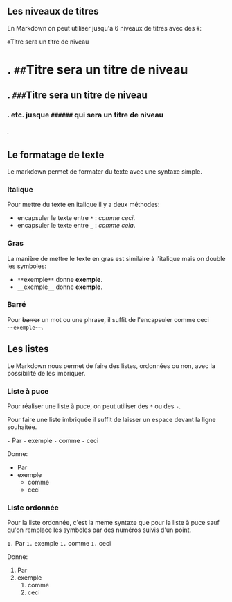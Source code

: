 ## Les niveaux de titres

En Markdown on peut utiliser jusqu'à 6 niveaux de titres avec des `#`:

`#`Titre sera un titre de niveau <h1>.
`##`Titre sera un titre de niveau <h2>.
`###`Titre sera un titre de niveau <h3>.
etc. jusque `######` qui sera un titre de niveau <h6>.

## Le formatage de texte

Le markdown permet de formater du texte avec une syntaxe simple.

### Italique

Pour mettre du texte en italique il y a deux méthodes:

- encapsuler le texte entre `*` : *comme ceci*.
- encapsuler le texte entre `_` : _comme cela_.

### Gras

La manière de mettre le texte en gras est similaire à l'italique mais on double les symboles:

- `**`exemple`**` donne **exemple**.
- `__`exemple`__` donne __exemple__.

### Barré

Pour ~~barrer~~ un mot ou une phrase, il suffit de l'encapsuler comme ceci `~~exemple~~`.

## Les listes

Le Markdown nous permet de faire des listes, ordonnées ou non, avec la possibilité de les imbriquer.

### Liste à puce

Pour réaliser une liste à puce, on peut utiliser des `*` ou des `-`.

Pour faire une liste imbriquée il suffit de laisser un espace devant la ligne souhaitée.

`-` Par
`-` exemple
    `-` comme
    `-` ceci

Donne:

- Par
- exemple
    - comme
    - ceci

### Liste ordonnée

Pour la liste ordonnée, c'est la meme syntaxe que pour la liste à puce sauf qu'on remplace les symboles par des numéros suivis d'un point.

`1.` Par
`1.` exemple
    `1.` comme
    `1.` ceci

Donne:

1. Par
1. exemple
    1. comme
    1. ceci
